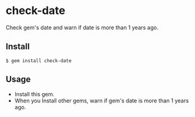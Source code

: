 # check-date
Check gem's date and warn if date is more than 1 years ago.

## Install
    $ gem install check-date

## Usage
* Install this gem.
* When you Install other gems, warn if gem's date is more than 1 years ago.



